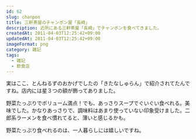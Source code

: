```yaml
---
id: 62
slug: chanpon
title: 三軒茶屋のチャンポン屋「長崎」
description: 近所にある三軒茶屋「長崎」でチャンポンを食べてきました。
createdAt: 2011-04-03T12:25:42+09:00
updatedAt: 2011-04-03T12:25:42+09:00
imageFormat: png
category: 雑記
tags:
  - 雑記
  - 飲食店
---
```


実はここ、とんねるずのおかげでしたの「きたなしゅらん」で紹介されてたんですね。店内には星３つの額が飾ってありました。

<app-photo-image article-id="62" img-file-name="image_3.jpeg" caption="ちゃんぽん長崎　その１"></app-photo-image>

<app-photo-image article-id="62" img-file-name="image_4.jpeg" caption="ちゃんぽん長崎　その２"></app-photo-image>

<app-photo-image article-id="62" img-file-name="image_5.jpeg" caption="ちゃんぽん長崎　その３"></app-photo-image>

野菜たっぷりでボリューム満点！でも、あっさりスープでぐいぐい食べれる。美味でした。かなりあっさりで、調味料はあまり使っていない印象受けました。二郎系ラーメンを食べ慣れてると、薄いと感じるかも。

野菜たっぷり食べれるのは、一人暮らしには嬉しいですね。
